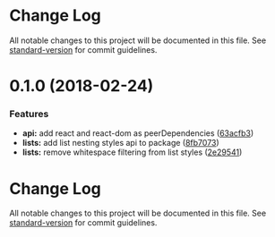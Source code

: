 # Change Log

All notable changes to this project will be documented in this file. See [standard-version](https://github.com/conventional-changelog/standard-version) for commit guidelines.

<a name="0.1.0"></a>
# 0.1.0 (2018-02-24)


### Features

* **api:** add react and react-dom as peerDependencies ([63acfb3](https://github.com/thibaudcolas/draftjs-conductor/commit/63acfb3))
* **lists:** add list nesting styles api to package ([8fb7073](https://github.com/thibaudcolas/draftjs-conductor/commit/8fb7073))
* **lists:** remove whitespace filtering from list styles ([2e29541](https://github.com/thibaudcolas/draftjs-conductor/commit/2e29541))



# Change Log

All notable changes to this project will be documented in this file. See [standard-version](https://github.com/conventional-changelog/standard-version) for commit guidelines.
